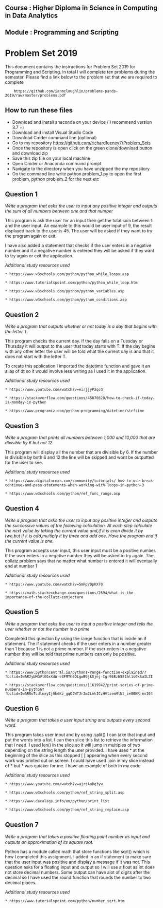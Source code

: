 ## Course : Higher Diploma in Science in Computing in Data Analytics
## Module : Programming and Scripting


# Problem Set 2019

This document contains the instructions for Problem Set 2019 for Programming and Scripting. In total I will
complete ten problems during the semester. Please find a link below to the problem set that we are required to
complete

        https://github.com/ianmcloughlin/problems-pands-2019/raw/master/problems.pdf

## How to run these files 
   * Download and install anaconda on your device ( I recommend version 3.7 +) 
   * Download and install Visual Studio Code 
   * Download Cmder command line (optional)
   * Go to my repository https://github.com/richardfeeney7/Problem_Sets
   * Once the repository is open click on the green clone/download button and download zip
   * Save this zip file on your local machine
   * Open Cmder or Anaconda command prompt
   * Navigate to the directory when you have unzipped the my repository
   * On the command line write python problem_1.py to open the first problem, python problem_2 for the next etc

## Question 1

*Write a program that asks the user to input any positive integer and outputs the sum of all numbers between one and that number*

This program is ask the user for an input then get the total sum between 1 and the user input. An example to this would be user input of 9, the result displayed back to the user is 45. The user will be asked if they want to try the program again or exit. 

I have also added a statement that checks if the user enters in a negative number and if a negative number is entered they will be asked if they want to try again or exit the application. 

*Additional study resources used*
    
    * https://www.w3schools.com/python/python_while_loops.asp

    * https://www.tutorialspoint.com/python/python_while_loop.htm

    * https://www.w3schools.com/python/python_variables.asp

    * https://www.w3schools.com/python/python_conditions.asp

## Question 2

*Write a program that outputs whether or not today is a day that begins with the letter T.*


This program checks the current day. If the day falls on a Tuesday or Thursday it will output to the user that today starts with T. If the day begins with any other letter the user will be told what the current day is and that it does not start with the letter T. 

To create this application I imported the datetime function and gave it an alias of dt so it would involve less writing as I used it in the application.


*Additional study resources used*

    * https://www.youtube.com/watch?v=eirjjyP2qcQ

    * https://stackoverflow.com/questions/45870820/how-to-check-if-today-is-monday-in-python

    * https://www.programiz.com/python-programming/datetime/strftime

## Question 3

*Write a program that prints all numbers between 1,000 and 10,000 that are divisible by 6 but not 12*


This program will display all the number that are divisible by 6. If the number is divisible by both 6 and 12 the line will be skipped and wont be outputted for the user to see.


*Additional study resources used*

    * https://www.digitalocean.com/community/tutorials/ how-to-use-break-continue-and-pass-statements-when-working-with-loops-in-python-3

    * https://www.w3schools.com/python/ref_func_range.asp


## Question 4

*Write a program that asks the user to input any positive integer and outputs the successive values of the following calculation. At each step calculate the next value by taking the current value and,if it is even divide it by two,but if it is odd,multiply it by three and add one. Have the program end if the current value is one.*

This program accepts user input, this user input must be a positive number. If the user enters in a negative number they will be asked to try again. The collatz problem says that no matter what number is entered it will eventually end at number 1

*Additional study resources used*

    * https://www.youtube.com/watch?v=5mFpVDpKX70

    * https://math.stackexchange.com/questions/2694/what-is-the-importance-of-the-collatz-conjecture


## Question 5

*Write a program that asks the user to input a positive integer and tells the user whether or not the number is a prime*   

Completed this question by using the range function that is inside an if statement. The if statement checks if the user enters in a number greater than 1 because 1 is not a prime number. If the user enters in a negative number they will be told that prime numbers can only be positive.  

*Additional study resources used*

    * https://www.pythoncentral.io/pythons-range-function-explained/? fbclid=IwAR2ybMGVtGGxXdW-e3FMYh6OLgwB9jkSjej-Igr96Bz6581hl1s0xSaILZI

    * https://stackoverflow.com/questions/11619942/print-series-of-prime-numbers-in-python?fbclid=IwAR0oTLdlnxyIj0bdKz_gqOJWTJr2m2LnkICzHVtzemMlNt_ie80KR-nvI04



## Question 6

*Write a program that takes a user input string and outputs every second word.* 

This program takes user input and by using .split() I can take that input and put the words into a list. I can then slice this list to retrieve the information that i need. I used len() in the slice so it will jump in multiples of two depending on the string length the user provided. I have used * at the beginning of the slice as this stopped [ ] appearing when every second work was printed out on screen. I could have used .join in my slice instead of * but * was quicker for me. I have an example of both in my code.  


*Additional study resources used*

    * https://www.youtube.com/watch?v=ajrtAuDg3yw

    * https://www.w3schools.com/python/ref_string_split.asp
    
    * https://www.decalage.info/en/python/print_list

    * https://www.w3schools.com/python/ref_string_replace.asp


## Question 7

*Write a program that takes a positive ﬂoating point number as input and outputs an approximation of its square root.*

Python has a module called math that store functions like sqrt() which is how I completed this assignment. I added in an if statement to make sure that the user input was positive and display a message if it was not. This question asks for a floating input and output so I will use a float as int does not store decimal numbers. Some output can have alot of digits after the decimal so I have used the round function that rounds the number to two decimal places. 


*Additional study resources used*

    * https://www.tutorialspoint.com/python/number_sqrt.htm